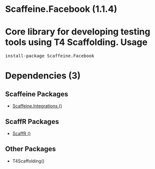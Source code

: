 ﻿Scaffeine.Facebook (1.1.4)
======
Core library for developing testing tools using T4 Scaffolding.
Usage
======
<pre>install-package Scaffeine.Facebook</pre>
Dependencies (3)
=====

Scaffeine Packages
------
* [Scaffeine.Integrations ()](https://github.com/wcpro/Scaffeine/tree/master/src/Scaffeine.Integrations)

ScaffR Packages
------
* [ScaffR ()](https://github.com/wcpro/ScaffR/tree/master/src/ScaffR)

Other Packages
------
* T4Scaffolding()
